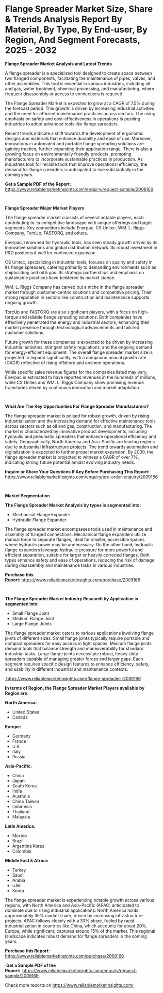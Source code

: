 <p><h1>Flange Spreader Market Size, Share & Trends Analysis Report By Material, By Type, By End-user, By Region, And Segment Forecasts, 2025 - 2032</h1></p><p><strong>Flange Spreader Market Analysis and Latest Trends</strong></p>
<p><p>A flange spreader is a specialized tool designed to create space between two flanged components, facilitating the maintenance of pipes, valves, and other assemblies. This tool is essential in various industries, including oil and gas, water treatment, chemical processing, and manufacturing, where frequent disassembly or access to connections is required. </p><p>The Flange Spreader Market is expected to grow at a CAGR of 7.5% during the forecast period. This growth is driven by increasing industrial activities and the need for efficient maintenance practices across sectors. The rising emphasis on safety and cost-effectiveness in operations is pushing industries to adopt advanced tools like flange spreaders. </p><p>Recent trends indicate a shift towards the development of ergonomic designs and materials that enhance durability and ease of use. Moreover, innovations in automated and portable flange spreading solutions are gaining traction, further expanding their application range. There is also a growing focus on environmentally friendly products, prompting manufacturers to incorporate sustainable practices in production. As industries look for reliable tools that improve operational efficiency, the demand for flange spreaders is anticipated to rise substantially in the coming years.</p></p>
<p><strong>Get a Sample PDF of the Report:&nbsp;</strong> <a href="https://www.reliablemarketinsights.com/enquiry/request-sample/2009166?utm_campaign=2538&utm_medium=2&utm_source=Github&utm_content=ia&utm_term=10042025&utm_id=flange-spreader">https://www.reliablemarketinsights.com/enquiry/request-sample/2009166</a></p>
<p>&nbsp;</p>
<p><strong>Flange Spreader Major Market Players</strong></p>
<p><p>The flange spreader market consists of several notable players, each contributing to its competitive landscape with unique offerings and target segments. Key competitors include Enerpac, CS Unitec, WM. L. Riggs Company, TorcUp, FASTORQ, and others.</p><p>Enerpac, renowned for hydraulic tools, has seen steady growth driven by its innovative solutions and global distribution network. Its robust investment in R&D positions it well for continued expansion.</p><p>CS Unitec, specializing in industrial tools, focuses on quality and safety in its flange spreaders, catering primarily to demanding environments such as shipbuilding and oil & gas. Its strategic partnerships and emphasis on sustainable practices have bolstered its market stance.</p><p>WM. L. Riggs Company has carved out a niche in the flange spreader market through customer-centric solutions and competitive pricing. Their strong reputation in sectors like construction and maintenance supports ongoing growth.</p><p>TorcUp and FASTORQ are also significant players, with a focus on high-torque and reliable flange spreading solutions. Both companies have effectively penetrated the energy and industrial sectors, enhancing their market presence through technological advancements and tailored customer solutions.</p><p>Future growth for these companies is expected to be driven by increasing industrial activities, stringent safety regulations, and the ongoing demand for energy-efficient equipment. The overall flange spreader market size is projected to expand significantly, with a compound annual growth rate (CAGR) reflective of rising offshore and onshore operations.</p><p>While specific sales revenue figures for the companies listed may vary, Enerpac is estimated to have reported revenues in the hundreds of millions, while CS Unitec and WM. L. Riggs Company show promising revenue trajectories driven by continuous innovation and market adaptation.</p></p>
<p>&nbsp;</p>
<p><strong>What Are The Key Opportunities For Flange Spreader Manufacturers?</strong></p>
<p><p>The flange spreader market is poised for robust growth, driven by rising industrialization and the increasing demand for effective maintenance tools across sectors such as oil and gas, construction, and manufacturing. The market is characterized by innovative product developments, including hydraulic and pneumatic spreaders that enhance operational efficiency and safety. Geographically, North America and Asia-Pacific are leading regions due to substantial infrastructure projects. The trend towards automation and digitalization is expected to further propel market expansion. By 2030, the flange spreader market is projected to witness a CAGR of over 7%, indicating strong future potential amidst evolving industry needs.</p></p>
<p><strong>Inquire or Share Your Questions If Any Before Purchasing This Report:</strong> <a href="https://www.reliablemarketinsights.com/enquiry/pre-order-enquiry/2009166?utm_campaign=2538&utm_medium=2&utm_source=Github&utm_content=ia&utm_term=10042025&utm_id=flange-spreader">https://www.reliablemarketinsights.com/enquiry/pre-order-enquiry/2009166</a></p>
<p>&nbsp;</p>
<p><strong>Market Segmentation</strong></p>
<p><strong>The Flange Spreader Market Analysis by types is segmented into:</strong></p>
<p><ul><li>Mechanical Flange Expander</li><li>Hydraulic Flange Expander</li></ul></p>
<p><p>The flange spreader market encompasses tools used in maintenance and assembly of flanged connections. Mechanical flange expanders utilize manual force to separate flanges, ideal for smaller, accessible spaces where hydraulic power may be unnecessary. On the other hand, hydraulic flange expanders leverage hydraulic pressure for more powerful and efficient separation, suitable for larger or heavily corroded flanges. Both types enhance safety and ease of operations, reducing the risk of damage during disassembly and maintenance tasks in various industries.</p></p>
<p><strong>Purchase this Report:&nbsp;</strong><a href="https://www.reliablemarketinsights.com/purchase/2009166?utm_campaign=2538&utm_medium=2&utm_source=Github&utm_content=ia&utm_term=10042025&utm_id=flange-spreader">https://www.reliablemarketinsights.com/purchase/2009166</a></p>
<p>&nbsp;</p>
<p><strong>The Flange Spreader Market Industry Research by Application is segmented into:</strong></p>
<p><ul><li>Small Flange Joint</li><li>Medium Flange Joint</li><li>Large Flange Joints</li></ul></p>
<p><p>The flange spreader market caters to various applications involving flange joints of different sizes. Small flange joints typically require portable and compact spreaders for easy access in tight spaces. Medium flange joints demand tools that balance strength and maneuverability for standard industrial tasks. Large flange joints necessitate robust, heavy-duty spreaders capable of managing greater forces and larger gaps. Each segment requires specific design features to enhance efficiency, safety, and usability in different industrial and maintenance contexts.</p></p>
<p><a href="https://www.reliablemarketinsights.com/flange-spreader-r2009166?utm_campaign=2538&utm_medium=2&utm_source=Github&utm_content=ia&utm_term=10042025&utm_id=flange-spreader">&nbsp;https://www.reliablemarketinsights.com/flange-spreader-r2009166</a></p>
<p><strong>In terms of Region, the Flange Spreader Market Players available by Region are:</strong></p>
<p>
    <p> <strong> North America: </strong>
        <ul>
            <li>United States</li>
            <li>Canada</li>
        </ul>
        </p> 
    <p> <strong> Europe: </strong>
        <ul>
            <li>Germany</li>
            <li>France</li>
            <li>U.K.</li>
            <li>Italy</li>
            <li>Russia</li>
        </ul>
        </p> 
    <p> <strong> Asia-Pacific: </strong>
        <ul>
            <li>China</li>
            <li>Japan</li>
            <li>South Korea</li>
            <li>India</li>
            <li>Australia</li>
            <li>China Taiwan</li>
            <li>Indonesia</li>
            <li>Thailand</li>
            <li>Malaysia</li>
        </ul>
        </p> 
    <p> <strong> Latin America: </strong>
        <ul>
            <li>Mexico</li>
            <li>Brazil</li>
            <li>Argentina Korea</li>
            <li>Colombia</li>
        </ul>
        </p> 
    <p> <strong> Middle East & Africa: </strong>
        <ul>
            <li>Turkey</li>
            <li>Saudi</li>
            <li>Arabia</li>
            <li>UAE</li>
            <li>Korea</li>
        </ul>
    </p>
    </p>
<p><p>The flange spreader market is experiencing notable growth across various regions, with North America and Asia-Pacific (APAC) anticipated to dominate due to rising industrial applications. North America holds approximately 35% market share, driven by increasing infrastructure projects. APAC follows closely with a 30% share, fueled by rapid industrialization in countries like China, which accounts for about 20%. Europe, while significant, captures around 15% of the market. This regional landscape indicates robust demand for flange spreaders in the coming years.</p></p>
<p><strong>Purchase this Report: </strong><a href="https://www.reliablemarketinsights.com/purchase/2009166?utm_campaign=2538&utm_medium=2&utm_source=Github&utm_content=ia&utm_term=10042025&utm_id=flange-spreader">https://www.reliablemarketinsights.com/purchase/2009166</a></p>
<p>&nbsp;<strong>Get a Sample PDF of the Report:&nbsp;&nbsp;</strong><a href="https://www.reliablemarketinsights.com/enquiry/request-sample/2009166?utm_campaign=2538&utm_medium=2&utm_source=Github&utm_content=ia&utm_term=10042025&utm_id=flange-spreader">https://www.reliablemarketinsights.com/enquiry/request-sample/2009166</a></p>
<p><strong></strong></p>
<p>Check more reports on <a href="https://www.reliablemarketinsights.com/?utm_campaign=2538&utm_medium=2&utm_source=Github&utm_content=ia&utm_term=10042025&utm_id=flange-spreader">https://www.reliablemarketinsights.com/</a></p>